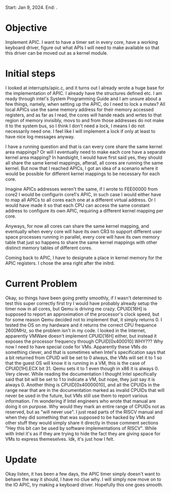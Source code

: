 Start: Jan 9, 2024.
End: .
# Objective
Implement APIC. I want to have a timer set in every core, have a working keyboard
driver, figure out what APIs I will need to make available so that this driver can be moved
out as a kernel module.

# Initial steps
I looked at interrupts/apic.c, and it turns out I already wrote a huge base for the implementation
of APIC. I already have the structures defined etc. I am ready through intel's System Programming Guide
and I am unsure about a few things, namely, when setting up the APIC, do I need to lock a mutex? All
local APICs use the same memory address for their memory accessed registers, and as far as I read,
the cores will hande reads and wrtes to that region of memory invisibly, movs to and from those
addresses do not make it to the system bus, so I think I don't need a lock, I means I do not necessarily
need one. I feel like I will implement a lock if only at least to have nice log messages anyway.

I have a running question and that is can every core share the same kernel area mappings? Or will I eventually
need to make each core have a separate kernel area mapping? In handsight, I would have first said yes, they should
all share the same kernel mappings, afterall, all cores are running the same kernel. But now that I reached APICs,
I got an idea of a scenario where it would be possible for different kernel mappings to be necessary for each core.

Imagine APICs addresses weren't the same, if I wrote to FEE00000 from core2 I would be configurin core1's APIC, in such
case I would either have to map all APICs to all cores each one at a different virtual address. Or I would have made it
so that each CPU can access the same constant address to configure its own APIC, requiring a different kernel mapping
per core.

Anyways, for now all cores can share the same kernel mapping, and eventually when every core will have its own CR3 to
support different user space processes running in parallel, every core will have its own memory table that just so happens
to share the same kernel mappings with other distinct memory tables of different cores.

Coming back to APIC, I have to designate a place in kernel memory for the APIC registers. I chose the area right
after the initrd.

# Current Problem
Okay, so things have been going pretty smoothly, if I wasn't determined to test this super correctly
first try I would have probably already setup the timer now in all cores, but Qemu is driving me crazy.
CPUID[16H] is supposed to report an approximation of the processor's clock speed, but for some reason
Qemu decided not to implement that, it simply returns 0. I tested the OS on my hardware and it returns
the correct CPU frequence 2600MHz, so the problem isn't in my code. I looked in the Internet, apparently
VMWare doesn't implement CPUID[16H] either, but instead it exposes the processor frequency through CPUID[0x400010]
WHY??? Why now I need to have special code for VMs. Apparently these VMs do something clever, and that is
sometimes when Intel's specification says that a bit returned from CPUID will be set to 0 always, the VMs will set it to
1 so that the guest OS will know it is running in a VM, this is the case of CPUID[1H].ECX bit 31. Qemu sets it to 1 even
though in x86 it is always 0. Very clever. While reading the documentation I thought Intel specifically said that bit will
be set to 1 to indicate a VM, but nope, they just say it is always 0. Another thing is CPUID[0x40000010], and all the CPUIDs
in the range near that are in the documentation marked as invalid CPUIDs that will never be used in the future, but VMs
still use them to report various information. I'm wondering if Intel engineers who wrote that manual are doing it on purpose.
Why would they mark an entire range of CPUIDs not as reserved, but as "will never use". I just read parts of the RISCV manual
and when they did something that was supposed to be hacked by VMs and other stuff they would simply share it directly in those
comment sections "Hey this bit can be used by software implementations of RISCV". While with Intel it's as if they are trying to
hide the fact they are giving space for VMs to express themeselves. Idk, it's just how I felt.

# Update
Okay listen, it has been a few days, the APIC timer simply doesn't want to behave the way it should, I have no clue why.
I will simply now move on to the IO APIC, try making a keyboard driver. Hopefully this one goes smooth.

